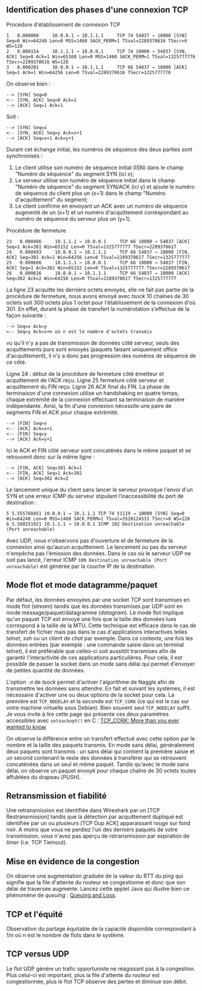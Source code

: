 ## Identification des phases d'une connexion TCP

Procédure d'établissement de connexion TCP
```
1   0.000000     10.0.0.1 → 10.1.1.1     TCP 74 54837 → 10000 [SYN] Seq=0 Win=64240 Len=0 MSS=1460 SACK_PERM=1 TSval=2289370616 TSecr=0 WS=128
2   0.000154     10.1.1.1 → 10.0.0.1     TCP 74 10000 → 54837 [SYN, ACK] Seq=0 Ack=1 Win=65160 Len=0 MSS=1460 SACK_PERM=1 TSval=1325777776 TSecr=2289370616 WS=128
3   0.000201     10.0.0.1 → 10.1.1.1     TCP 66 54837 → 10000 [ACK] Seq=1 Ack=1 Win=64256 Len=0 TSval=2289370616 TSecr=1325777776
```
On observe bien : 
```
--> [SYN] Seq=0
<-- [SYN, ACK] Seq=0 Ack=1
--> [ACK] Seq=1 Ack=1
```
Soit :
```
--> [SYN] Seq=x
<-- [SYN, ACK] Seq=y Ack=x+1
--> [ACK] Seq=x+1 Ack=y+1
```
Durant cet échange initial, les numéros de séquence des deux parties sont synchronisés :

1. Le client utilise son numéro de séquence initial (ISN) dans le champ "Numéro de séquence" du segment SYN (ici x);
1. Le serveur utilise son numéro de séquence initial dans le champ "Numéro de séquence" du segment SYN/ACK (ici y) et ajoute le numéro de séquence du client plus un (x+1) dans le champ "Numéro d'acquittement" du segment;
1. Le client confirme en envoyant un ACK avec un numéro de séquence augmenté de un (x+1) et un numéro d'acquittement correspondant au numéro de séquence du serveur plus un (y+1).

Procédure de fermeture 
```
23   0.000486     10.1.1.1 → 10.0.0.1     TCP 66 10000 → 54837 [ACK] Seq=1 Ack=301 Win=65152 Len=0 TSval=1325777777 TSecr=2289370617
24   0.000493     10.0.0.1 → 10.1.1.1     TCP 66 54837 → 10000 [FIN, ACK] Seq=301 Ack=1 Win=64256 Len=0 TSval=2289370617 TSecr=1325777777
25   0.000606     10.1.1.1 → 10.0.0.1     TCP 66 10000 → 54837 [FIN, ACK] Seq=1 Ack=302 Win=65152 Len=0 TSval=1325777777 TSecr=2289370617
26   0.000616     10.0.0.1 → 10.1.1.1     TCP 66 54837 → 10000 [ACK] Seq=302 Ack=2 Win=64256 Len=0 TSval=2289370617 TSecr=1325777777
```
La ligne 23 acquitte les derniers octets envoyés, elle ne fait pas partie de la procédure de fermeture, nous avons envoyé avec *tsock* 10 chaînes de 30 octets soit 300 octets plus 1 octet pour l'établissement de la connexion d'où 301. En effet, durant la phase de transfert la numérotation s'effectue de la façon suivante :
```
--> Seq=x Ack=y
<-- Seq=y Ack=x+n où n est le nombre d'octets transmis
```
vu qu'il n'y a pas de transmission de données côté serveur, seuls des acquittements purs sont envoyés (paquets faisant uniquement office d'acquittement), il n'y a donc pas progression des numéros de séquence de ce côté.

Ligne 24 : début de la procédure de fermeture côté émetteur et acquittement de l'ACK reçu. Ligne 25 fermeture côté serveur et acquittement du FIN reçu. Ligne 26 ACK final du FIN.
La phase de terminaison d'une connexion utilise un handshaking en quatre temps, chaque extrémité de la connexion effectuant sa terminaison de manière indépendante. Ainsi, la fin d'une connexion nécessite une paire de segments FIN et ACK pour chaque extrémité. 

```
--> [FIN] Seq=x
<-- [ACK] Ack=x+1
<-- [FIN] Seq=y 
--> [ACK] Ack=y+1
```

Ici le ACK et FIN côté serveur sont concaténés dans le même paquet et se retrouvent donc sur la même ligne :

```
--> [FIN, ACK] Seq=301 Ack=1
<-- [FIN, ACK] Seq=1 Ack=302 
--> [ACK] Seq=302 Ack=2
```

Le lancement unique du client sans lancer le serveur provoque l'envoi d'un SYN et une erreur ICMP du serveur stipulant l’inaccessibilité du port de destination :

```
5 5.555768451 10.0.0.1 → 10.1.1.1 TCP 74 51119 → 10000 [SYN] Seq=0 Win=64240 Len=0 MSS=1460 SACK_PERM=1 TSval=3520124515 TSecr=0 WS=128
6 5.560251921 10.1.1.1 → 10.0.0.1 ICMP 102 Destination unreachable (Port unreachable)
```

Avec UDP, nous n'observons pas d'ouverture et de fermeture de la connexion ainsi qu'aucun acquittement. Le lancement ou pas du serveur n'empêche pas l'émission des données. Dans le cas où le serveur UDP ne soit pas lancé, l'erreur ICMP `100 Destination unreachable (Port unreachable)` est générée par la couche IP de la destination.

## Mode flot et mode datagramme/paquet

Par défaut, les données envoyées par une socket TCP sont transmises en mode flot (*stream*) tandis que les données transmises par UDP sont en mode message/paquet/datagramme (*datagram*). Le mode flot implique qu'un paquet TCP est envoyé une fois que la taille des données lues correspond à la taille de la MTU. Cette technique est efficace dans le cas de transfert de fichier mais pas dans le cas d'applications interactives telles *telnet*, *ssh* ou un client de *chat* par exemple. Dans ce contexte, une fois les données entrées (par exemple : une commande saisie dans un terminal *telnet*), il est préférable que celles-ci soit aussitôt transmises afin de garantir l'interactivité de ces applications particulières. Pour cela, il est possible de passer la socket dans un mode sans délai qui permet d'envoyer de petites quantité de données.

L'option `-d` de *tsock* permet d'activer l'algorithme de Naggle afin de transmettre les données sans attendre. En fait et suivant les systèmes, il est nécessaire d'activer une ou deux options de la socket pour cela. La première est `TCP_NODELAY` et la seconde est `TCP_CORK` (ce qui est le cas sur votre machine virtuelle sous Debian). Bien souvent seul `TCP_NODELAY` suffit. Je vous invite à lire cette page qui présente ces deux paramètres accessibles avec `setsockopt()` en C : [TCP_CORK: More than you ever wanted to know](https://baus.net/on-tcp_cork/).

On observe la différence entre un transfert effectué avec cette option par le nombre et la taille des paquets transmis. En mode sans délai, généralement deux paquets sont transmis : un sans délai qui contient la première saisie et un second contenant le reste des données à transférer qui se retrouvent concaténées dans un seul et même paquet. Tandis qu'avec le mode sans délai, on observe un paquet envoyé pour chaque chaîne de 30 octets toutes affublées du drapeau [PUSH].

## Retransmission et fiabilité

Une retransmission est identifiée dans Wireshark par un [TCP Restransmission] tandis que la détection par acquittement dupliqué est identifiée par un ou plusieurs [TCP Dup ACK] apparaissant rouge sur fond noir. A moins que vous ne perdiez l'un des derniers paquets de votre transmission, vous n'avez pas aperçu de retransmission par expiration de *timer* (i.e. TCP Tiemout).

## Mise en évidence de la congestion

On observe une augmentation graduée de la valeur du RTT du *ping* qui signifie que la file d'attente du routeur se congestionne et donc que son délai de traversée augmente. Lancez cette applet Java qui illustre bien ce phénomène de *queuing* : [Queuing and Loss](https://www.ccs-labs.org/teaching/rn/animations/queue/).

## TCP et l'équité

Observation du partage équitable de la capacité disponible correspondant à 1/n où n est le nombre de flots dans le système.

## TCP versus UDP

Le flot UDP génère un  trafic opportuniste ne réagissant pas à la congestion. Plus celui-ci est important, plus la file d'attente du routeur est congestionnée, plus le flot TCP observe des pertes et diminue son débit.
